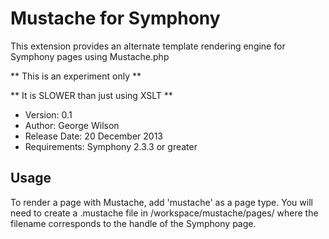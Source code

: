 # Mustache for Symphony

This extension provides an alternate template rendering engine for Symphony pages using Mustache.php

** This is an experiment only **

** It is SLOWER than just using XSLT **

- Version: 0.1
- Author: George Wilson
- Release Date: 20 December 2013
- Requirements: Symphony 2.3.3 or greater

## Usage

To render a page with Mustache, add 'mustache' as a page type. You will need to create a .mustache file in /workspace/mustache/pages/ where the filename corresponds to the handle of the Symphony page.